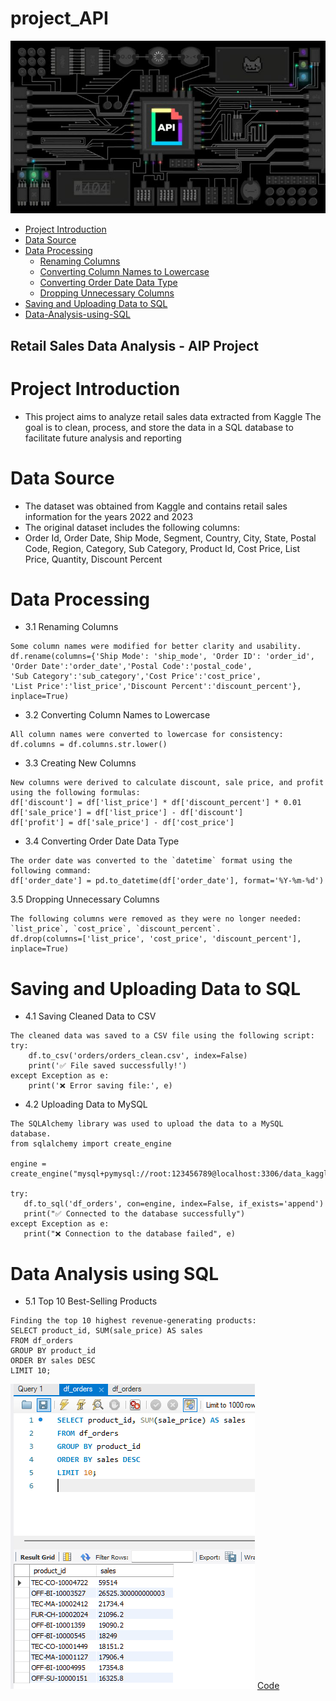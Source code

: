 # project_API

![ API ](images/download.jpg)

- [Project Introduction](#Project-Introduction)
- [Data Source](#data-source)
- [Data Processing](#Data-Processing)
     - [Renaming Columns](#Renaming-Columns)
     - [Converting Column Names to Lowercase](#Converting-Column-Names-to-Lowercase)
     - [Converting Order Date Data Type](#Converting-Order-Date-Data-Type)
     - [Dropping Unnecessary Columns](#Dropping-Unnecessary-Columns)
- [Saving and Uploading Data to SQL](#Saving-and-Uploading-Data-to-SQL)
- [Data-Analysis-using-SQL](Data-Analysis-using-SQL)

## Retail Sales Data Analysis - AIP Project

 # Project Introduction
  - This project aims to analyze retail sales data extracted from Kaggle
    The goal is to clean, process, and store the data in a SQL database to facilitate future analysis and reporting

# Data Source
- The dataset was obtained from Kaggle and contains retail sales information for the years 2022 and 2023 
- The original dataset includes the following columns:
- Order Id, Order Date, Ship Mode, Segment, Country, City, State, Postal Code, Region, Category, Sub Category, Product Id, Cost Price, List Price, Quantity, Discount Percent

# Data Processing
- 3.1 Renaming Columns
 ```
 Some column names were modified for better clarity and usability.
 df.rename(columns={'Ship Mode': 'ship_mode', 'Order ID': 'order_id',
 'Order Date':'order_date','Postal Code':'postal_code',
 'Sub Category':'sub_category','Cost Price':'cost_price',
 'List Price':'list_price','Discount Percent':'discount_percent'}, inplace=True)
 ```

 - 3.2 Converting Column Names to Lowercase
  ```
All column names were converted to lowercase for consistency:
df.columns = df.columns.str.lower()
  ```

 - 3.3 Creating New Columns

```
New columns were derived to calculate discount, sale price, and profit using the following formulas:
df['discount'] = df['list_price'] * df['discount_percent'] * 0.01
df['sale_price'] = df['list_price'] - df['discount']
df['profit'] = df['sale_price'] - df['cost_price']
```

- 3.4 Converting Order Date Data Type
```
The order date was converted to the `datetime` format using the following command:
df['order_date'] = pd.to_datetime(df['order_date'], format='%Y-%m-%d')
```
3.5 Dropping Unnecessary Columns
```
The following columns were removed as they were no longer needed: `list_price`, `cost_price`, `discount_percent`.
df.drop(columns=['list_price', 'cost_price', 'discount_percent'], inplace=True)
```
# Saving and Uploading Data to SQL

 - 4.1 Saving Cleaned Data to CSV
```
The cleaned data was saved to a CSV file using the following script:
try:
    df.to_csv('orders/orders_clean.csv', index=False)
    print('✅ File saved successfully!')
except Exception as e:
    print('❌ Error saving file:', e)
```
 - 4.2 Uploading Data to MySQL
 ```
The SQLAlchemy library was used to upload the data to a MySQL database.
from sqlalchemy import create_engine

engine = create_engine("mysql+pymysql://root:123456789@localhost:3306/data_kaggle")

try:
    df.to_sql('df_orders', con=engine, index=False, if_exists='append')
    print("✅ Connected to the database successfully")
except Exception as e:
    print("❌ Connection to the database failed", e)
```

# Data Analysis using SQL
 - 5.1 Top 10 Best-Selling Products
```
Finding the top 10 highest revenue-generating products:
SELECT product_id, SUM(sale_price) AS sales 
FROM df_orders 
GROUP BY product_id 
ORDER BY sales DESC 
LIMIT 10;
```
![Cleaned](images/top10highestproducts.png)
[Code](assets/images/1_row_count_check.png)











